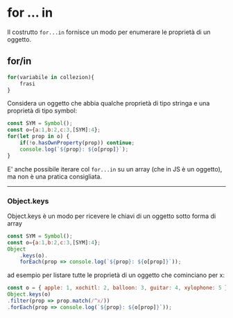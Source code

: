 # for ... in

Il costrutto  `for...in` fornisce un modo per enumerare le proprietà di un oggetto. 


## for/in
```javascript
for(variabile in collezion){
    frasi
}
```

Considera un oggetto che abbia qualche proprietà di tipo stringa e una proprietà di tipo symbol:

```javascript
const SYM = Symbol();
const o={a:1,b:2,c:3,[SYM]:4};
for(let prop in o) { 
    if(!o.hasOwnProperty(prop)) continue; 
    console.log(`${prop}: ${o[prop]}`);
}
```

E' anche possibile iterare col  `for...in` su un array (che in JS è un oggetto), ma non è una pratica consigliata.

---

### Object.keys

Object.keys è un modo per ricevere le chiavi di un oggetto sotto forma di array 

```javascript
const SYM = Symbol();
const o={a:1,b:2,c:3,[SYM]:4}; 
Object
    .keys(o).
    forEach(prop => console.log(`${prop}: ${o[prop]}`));
```

ad esempio per listare tutte le proprietà di un oggetto che cominciano per x:

```javascript
const o = { apple: 1, xochitl: 2, balloon: 3, guitar: 4, xylophone: 5 };
Object.keys(o)
.filter(prop => prop.match(/^x/))
.forEach(prop => console.log(`${prop}: ${o[prop]}`));
```